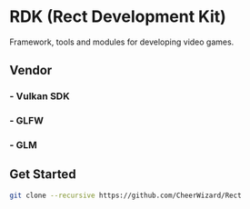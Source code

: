 # RDK (Rect Development Kit)
Framework, tools and modules for developing video games.
## Vendor
### - Vulkan SDK
### - GLFW
### - GLM

## Get Started
```bash
git clone --recursive https://github.com/CheerWizard/Rect
